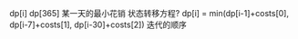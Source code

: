 dp[i] dp[365] 某一天的最小花销
状态转移方程? 
dp[i] = min(dp[i-1]+costs[0], dp[i-7]+costs[1], dp[i-30]+costs[2])
迭代的顺序


